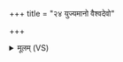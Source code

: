 +++
title = "२४ युज्यमानो वैश्वदेवो"

+++
<details><summary>मूलम् (VS)</summary>

यु॒ज्यमा॑नो वैश्वदे॒वो यु॒क्तः प्र॒जाप॑ति॒र्विमु॑क्तः॒ सर्व॑म् ॥
</details>